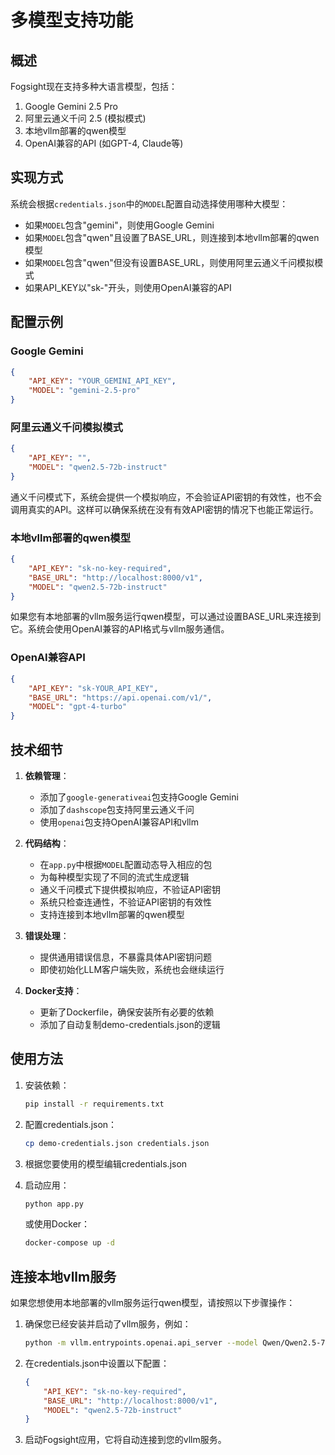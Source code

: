 # 多模型支持功能

## 概述

Fogsight现在支持多种大语言模型，包括：

1. Google Gemini 2.5 Pro
2. 阿里云通义千问 2.5 (模拟模式)
3. 本地vllm部署的qwen模型
4. OpenAI兼容的API (如GPT-4, Claude等)

## 实现方式

系统会根据`credentials.json`中的`MODEL`配置自动选择使用哪种大模型：

- 如果`MODEL`包含"gemini"，则使用Google Gemini
- 如果`MODEL`包含"qwen"且设置了BASE_URL，则连接到本地vllm部署的qwen模型
- 如果`MODEL`包含"qwen"但没有设置BASE_URL，则使用阿里云通义千问模拟模式
- 如果API_KEY以"sk-"开头，则使用OpenAI兼容的API

## 配置示例

### Google Gemini

```json
{
    "API_KEY": "YOUR_GEMINI_API_KEY",
    "MODEL": "gemini-2.5-pro"
}
```

### 阿里云通义千问模拟模式

```json
{
    "API_KEY": "",
    "MODEL": "qwen2.5-72b-instruct"
}
```

通义千问模式下，系统会提供一个模拟响应，不会验证API密钥的有效性，也不会调用真实的API。这样可以确保系统在没有有效API密钥的情况下也能正常运行。

### 本地vllm部署的qwen模型

```json
{
    "API_KEY": "sk-no-key-required",
    "BASE_URL": "http://localhost:8000/v1",
    "MODEL": "qwen2.5-72b-instruct"
}
```

如果您有本地部署的vllm服务运行qwen模型，可以通过设置BASE_URL来连接到它。系统会使用OpenAI兼容的API格式与vllm服务通信。

### OpenAI兼容API

```json
{
    "API_KEY": "sk-YOUR_API_KEY",
    "BASE_URL": "https://api.openai.com/v1/",
    "MODEL": "gpt-4-turbo"
}
```

## 技术细节

1. **依赖管理**：
   - 添加了`google-generativeai`包支持Google Gemini
   - 添加了`dashscope`包支持阿里云通义千问
   - 使用`openai`包支持OpenAI兼容API和vllm

2. **代码结构**：
   - 在`app.py`中根据`MODEL`配置动态导入相应的包
   - 为每种模型实现了不同的流式生成逻辑
   - 通义千问模式下提供模拟响应，不验证API密钥
   - 系统只检查连通性，不验证API密钥的有效性
   - 支持连接到本地vllm部署的qwen模型

3. **错误处理**：
   - 提供通用错误信息，不暴露具体API密钥问题
   - 即使初始化LLM客户端失败，系统也会继续运行

4. **Docker支持**：
   - 更新了Dockerfile，确保安装所有必要的依赖
   - 添加了自动复制demo-credentials.json的逻辑

## 使用方法

1. 安装依赖：
   ```bash
   pip install -r requirements.txt
   ```

2. 配置credentials.json：
   ```bash
   cp demo-credentials.json credentials.json
   ```
   
3. 根据您要使用的模型编辑credentials.json

4. 启动应用：
   ```bash
   python app.py
   ```
   
   或使用Docker：
   ```bash
   docker-compose up -d
   ```

## 连接本地vllm服务

如果您想使用本地部署的vllm服务运行qwen模型，请按照以下步骤操作：

1. 确保您已经安装并启动了vllm服务，例如：
   ```bash
   python -m vllm.entrypoints.openai.api_server --model Qwen/Qwen2.5-72B-Instruct --host 0.0.0.0 --port 8000
   ```

2. 在credentials.json中设置以下配置：
   ```json
   {
       "API_KEY": "sk-no-key-required",
       "BASE_URL": "http://localhost:8000/v1",
       "MODEL": "qwen2.5-72b-instruct"
   }
   ```

3. 启动Fogsight应用，它将自动连接到您的vllm服务。 